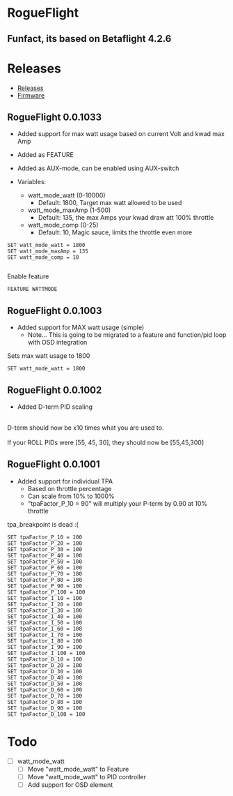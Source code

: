 # RogueFlight

## Funfact, its based on Betaflight 4.2.6

# Releases

- [Releases](https://github.com/tedelm/RogueFlight/releases)
- [Firmware](https://github.com/tedelm/RogueFlight/tree/main/Releases)


## RogueFlight 0.0.1033

- Added support for max watt usage based on current Volt and kwad max Amp
- Added as FEATURE
- Added as AUX-mode, can be enabled using AUX-switch

- Variables:
    - watt_mode_watt (0-10000)
        - Default: 1800, Target max watt allowed to be used
    - watt_mode_maxAmp (1-500)
        - Default: 135, the max Amps your kwad draw att 100% throttle
    - watt_mode_comp (0-25)
        - Default: 10, Magic sauce, limits the throttle even more


```
SET watt_mode_watt = 1800
SET watt_mode_maxAmp = 135
SET watt_mode_comp = 10


```

Enable feature
```
FEATURE WATTMODE

```


## RogueFlight 0.0.1003

- Added support for MAX watt usage (simple)
    - Note... This is going to be migrated to a feature and function/pid loop with OSD integration

Sets max watt usage to 1800

```
SET watt_mode_watt = 1800
```


## RogueFlight 0.0.1002

- Added D-term PID scaling
</br>
D-term should now be x10 times what you are used to.</br>
</br>
If your ROLL PIDs were [55, 45, 30], they should now be [55,45,300]</br>

## RogueFlight 0.0.1001

- Added support for individual TPA
    - Based on throttle percentage
    - Can scale from 10% to 1000%
    - "tpaFactor_P_10 = 90" will multiply your P-term by 0.90 at 10% throttle

tpa_breakpoint is dead :(

```
SET tpaFactor_P_10 = 100
SET tpaFactor_P_20 = 100
SET tpaFactor_P_30 = 100
SET tpaFactor_P_40 = 100
SET tpaFactor_P_50 = 100
SET tpaFactor_P_60 = 100
SET tpaFactor_P_70 = 100
SET tpaFactor_P_80 = 100
SET tpaFactor_P_90 = 100
SET tpaFactor_P_100 = 100
SET tpaFactor_I_10 = 100
SET tpaFactor_I_20 = 100
SET tpaFactor_I_30 = 100
SET tpaFactor_I_40 = 100
SET tpaFactor_I_50 = 100
SET tpaFactor_I_60 = 100
SET tpaFactor_I_70 = 100
SET tpaFactor_I_80 = 100
SET tpaFactor_I_90 = 100
SET tpaFactor_I_100 = 100
SET tpaFactor_D_10 = 100
SET tpaFactor_D_20 = 100
SET tpaFactor_D_30 = 100
SET tpaFactor_D_40 = 100
SET tpaFactor_D_50 = 100
SET tpaFactor_D_60 = 100
SET tpaFactor_D_70 = 100
SET tpaFactor_D_80 = 100
SET tpaFactor_D_90 = 100
SET tpaFactor_D_100 = 100
```


# Todo

- [ ] watt_mode_watt
    - [ ] Move "watt_mode_watt" to Feature
    - [ ] Move "watt_mode_watt" to PID controller
    - [ ] Add support for OSD element